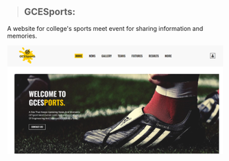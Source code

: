> ## __GCESports:__
> 
A website for college's sports meet event for sharing information and memories.

![Home-page](https://github.com/bibashmgr/gcesports/blob/master/media/home.png)